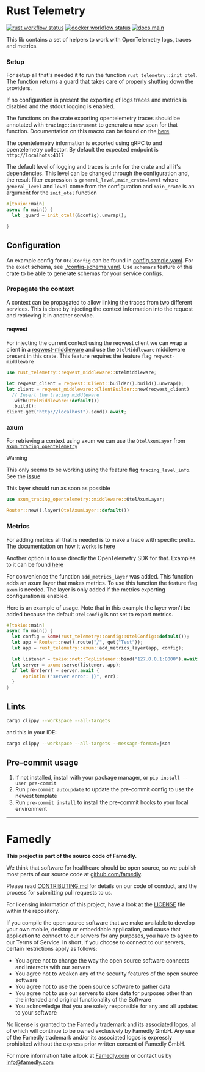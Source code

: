 # Rust Telemetry

[![rust workflow status][badge-rust-workflow-img]][badge-rust-workflow-url]
[![docker workflow status][badge-docker-workflow-img]][badge-docker-workflow-url]
[![docs main][badge-docs-main-img]][badge-docs-main-url]

[badge-rust-workflow-img]: https://github.com/famedly/rust-library-template/actions/workflows/rust.yml/badge.svg
[badge-rust-workflow-url]: https://github.com/famedly/rust-library-template/commits/main
[badge-docker-workflow-img]: https://github.com/famedly/rust-library-template/actions/workflows/docker.yml/badge.svg
[badge-docker-workflow-url]: https://github.com/famedly/rust-library-template/commits/main
[badge-docs-main-img]: https://img.shields.io/badge/docs-main-blue
[badge-docs-main-url]: https://famedly.github.io/rust-library-template/project_name/index.html


This lib contains a set of helpers to work with OpenTelemetry logs, traces and metrics.

### Setup

For setup all that's needed it to run the function `rust_telemetry::init_otel`. The function returns a guard that takes care of properly shutting down the providers.

If no configuration is present the exporting of logs traces and metrics is disabled and the stdout logging is enabled.

The functions on the crate exporting opentelemetry traces should be annotated with `tracing::instrument` to generate a new span for that function. Documentation on this macro can be found on the [here](https://docs.rs/tracing/latest/tracing/attr.instrument.html)

The opentelemetry information is exported using gRPC to and opentelemetry collector. By default the expected endpoint is `http://localhots:4317`

The default level of logging and traces is `info` for the crate and all it's dependencies. This level can be changed through the configuration and, the result filter expression is `general_level,main_crate=level` where `general_level` and `level` come from the configuration and `main_crate` is an argument for the `init_otel` function

```rust
#[tokio::main]
async fn main() {
  let _guard = init_otel!(&config).unwrap();

}
```

## Configuration
An example config for `OtelConfig` can be found in [config.sample.yaml](./config.sample.yaml). For the exact schema, see [./config-schema.yaml](./config-schema.yaml). Use `schemars` feature of this crate to be able to generate schemas for your service configs.

### Propagate the context

A context can be propagated to allow linking the traces from two different services. This is done by injecting the context information into the request and retrieving it in another service.

#### reqwest

For injecting the current context using the reqwest client we can wrap a client in a [reqwest-middleware](https://crates.io/crates/reqwest-middleware) and use the `OtelMiddleware` middleware present in this crate. This feature requires the feature flag `reqwest-middleware`

```rust
use rust_telemetry::reqwest_middleware::OtelMiddleware;

let reqwest_client = reqwest::Client::builder().build().unwrap();
let client = reqwest_middleware::ClientBuilder::new(reqwest_client)
  // Insert the tracing middleware
  .with(OtelMiddleware::default())
  .build();
client.get("http://localhost").send().await;
```

### axum

For retrieving a context using axum we can use the `OtelAxumLayer` from [`axum_tracing_opentelemetry`](https://crates.io/crates/axum-tracing-opentelemetry)

> [!WARNING]
> This only seems to be working using the feature flag `tracing_level_info`. See the [issue](https://github.com/davidB/tracing-opentelemetry-instrumentation-sdk/issues/148)

This layer should run as soon as possible

```rust
use axum_tracing_opentelemetry::middleware::OtelAxumLayer;

Router::new().layer(OtelAxumLayer::default())

```

### Metrics

For adding metrics all that is needed is to make a trace with specific prefix. The documentation on how it works is [here](https://docs.rs/tracing-opentelemetry/latest/tracing_opentelemetry/struct.MetricsLayer.html#usage)

Another option is to use directly the OpenTelemetry SDK for that. Examples to it can be found [here](https://github.com/open-telemetry/opentelemetry-rust/blob/main/examples/metrics-basic/src/main.rs)

For convenience the function `add_metrics_layer` was added. This function adds an axum layer that makes metrics. To use this function the feature flag `axum` is needed. The layer is only added if the metrics exporting configuration is enabled.

Here is an example of usage. Note that in this example the layer won't be added because the default `OtelConfig` is not set to export metrics.

```rust
#[tokio::main]
async fn main() {
  let config = Some(rust_telemetry::config::OtelConfig::default());
  let app = Router::new().route("/", get("Test"));
  let app = rust_telemetry::axum::add_metrics_layer(app, config);

  let listener = tokio::net::TcpListener::bind("127.0.0.1:8000").await.unwrap();
  let server = axum::serve(listener, app);
  if let Err(err) = server.await {
      eprintln!("server error: {}", err);
  }
}
```

## Lints

```sh
cargo clippy --workspace --all-targets
```

and this in your IDE:
```sh
cargo clippy --workspace --all-targets --message-format=json
```

## Pre-commit usage

1. If not installed, install with your package manager, or `pip install --user pre-commit`
2. Run `pre-commit autoupdate` to update the pre-commit config to use the newest template
3. Run `pre-commit install` to install the pre-commit hooks to your local environment

---

# Famedly

**This project is part of the source code of Famedly.**

We think that software for healthcare should be open source, so we publish most
parts of our source code at [github.com/famedly](https://github.com/famedly).

Please read [CONTRIBUTING.md](CONTRIBUTING.md) for details on our code of
conduct, and the process for submitting pull requests to us.

For licensing information of this project, have a look at the [LICENSE](LICENSE.md)
file within the repository.

If you compile the open source software that we make available to develop your
own mobile, desktop or embeddable application, and cause that application to
connect to our servers for any purposes, you have to agree to our Terms of
Service. In short, if you choose to connect to our servers, certain restrictions
apply as follows:

- You agree not to change the way the open source software connects and
  interacts with our servers
- You agree not to weaken any of the security features of the open source software
- You agree not to use the open source software to gather data
- You agree not to use our servers to store data for purposes other than
  the intended and original functionality of the Software
- You acknowledge that you are solely responsible for any and all updates to
  your software

No license is granted to the Famedly trademark and its associated logos, all of
which will continue to be owned exclusively by Famedly GmbH. Any use of the
Famedly trademark and/or its associated logos is expressly prohibited without
the express prior written consent of Famedly GmbH.

For more
information take a look at [Famedly.com](https://famedly.com) or contact
us by [info@famedly.com](mailto:info@famedly.com?subject=[GitLab]%20More%20Information%20)
